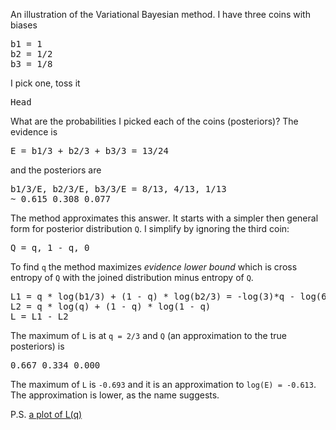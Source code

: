 An illustration of the Variational Bayesian method. I have three coins with biases

<pre>
b1 = 1
b2 = 1/2
b3 = 1/8
</pre>
I pick one, toss it
<pre>
Head
</pre>

What are the probabilities I picked each of the coins (posteriors)? The evidence is

<pre>
E = b1/3 + b2/3 + b3/3 = 13/24
</pre>

and the posteriors are

<pre>
b1/3/E, b2/3/E, b3/3/E = 8/13, 4/13, 1/13
~ 0.615 0.308 0.077
</pre>

The method approximates this answer. It starts with a simpler then general form for posterior distribution `Q`. I simplify by ignoring the third coin:

<pre>
Q = q, 1 - q, 0
</pre>

To find `q` the method maximizes _evidence lower bound_ which is cross entropy of `Q` with the joined distribution minus entropy of `Q`.

<pre>
L1 = q * log(b1/3) + (1 - q) * log(b2/3) = -log(3)*q - log(6)*(1 - q)
L2 = q * log(q) + (1 - q) * log(1 - q)
L = L1 - L2
</pre>
The maximum of `L` is at `q = 2/3` and `Q` (an approximation to the true posteriors) is
<pre>
0.667 0.334 0.000
</pre>

The maximum of `L` is `-0.693` and it is an approximation to `log(E) = -0.613`. The approximation is lower, as the name suggests.

P.S. [a plot of L(q)](https://www.wolframalpha.com/input/?i=plot+%28-q*log%28q%29%29-log%283%29*q-log%281-q%29*%281-q%29-log%286%29*%281-q%29%2C+q%3D0..1)
